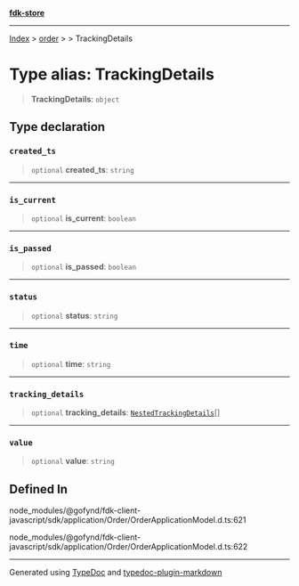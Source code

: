 [**fdk-store**](../../../README.md)
***

[Index](../../../API.md) > [order](../../README.md) > [<internal>](../README.md) > TrackingDetails

# Type alias: TrackingDetails

> **TrackingDetails**: `object`

## Type declaration

### `created_ts`

> `optional` **created\_ts**: `string`

***

### `is_current`

> `optional` **is\_current**: `boolean`

***

### `is_passed`

> `optional` **is\_passed**: `boolean`

***

### `status`

> `optional` **status**: `string`

***

### `time`

> `optional` **time**: `string`

***

### `tracking_details`

> `optional` **tracking\_details**: [`NestedTrackingDetails`](type-alias.NestedTrackingDetails.md)[]

***

### `value`

> `optional` **value**: `string`

## Defined In

node\_modules/@gofynd/fdk-client-javascript/sdk/application/Order/OrderApplicationModel.d.ts:621

node\_modules/@gofynd/fdk-client-javascript/sdk/application/Order/OrderApplicationModel.d.ts:622

***
Generated using [TypeDoc](https://typedoc.org/) and [typedoc-plugin-markdown](https://www.npmjs.com/package/typedoc-plugin-markdown)
